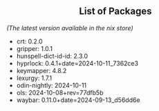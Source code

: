 <!--- This list was auto-generated by ./helper.sh. DO NOT edit this file manually. -->

<h2 align="center">List of Packages</h2>

_(The latest version available in the nix store)_

- crt: 0.2.0
- gripper: 1.0.1
- hunspell-dict-id-id: 2.3.0
- hyprlock: 0.4.1+date=2024-10-11_7362ce3
- keymapper: 4.8.2
- lexurgy: 1.7.1
- odin-nightly: 2024-10-11
- ols: 2024-10-08+rev=77dfb5b
- waybar: 0.11.0+date=2024-09-13_d56dd6e

